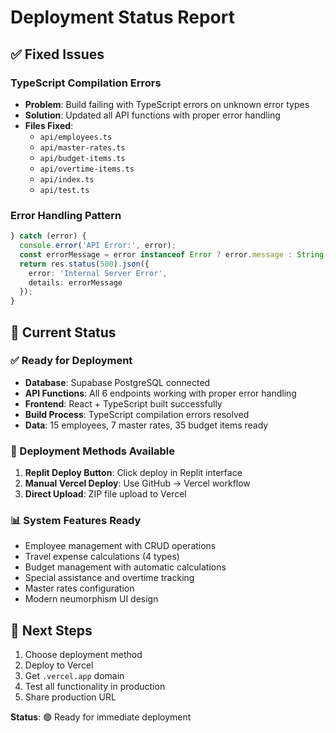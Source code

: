 # Deployment Status Report

## ✅ Fixed Issues

### TypeScript Compilation Errors
- **Problem**: Build failing with TypeScript errors on unknown error types
- **Solution**: Updated all API functions with proper error handling
- **Files Fixed**: 
  - `api/employees.ts`
  - `api/master-rates.ts` 
  - `api/budget-items.ts`
  - `api/overtime-items.ts`
  - `api/index.ts`
  - `api/test.ts`

### Error Handling Pattern
```typescript
} catch (error) {
  console.error('API Error:', error);
  const errorMessage = error instanceof Error ? error.message : String(error);
  return res.status(500).json({ 
    error: 'Internal Server Error',
    details: errorMessage 
  });
}
```

## 🎯 Current Status

### ✅ Ready for Deployment
- **Database**: Supabase PostgreSQL connected
- **API Functions**: All 6 endpoints working with proper error handling
- **Frontend**: React + TypeScript built successfully
- **Build Process**: TypeScript compilation errors resolved
- **Data**: 15 employees, 7 master rates, 35 budget items ready

### 🚀 Deployment Methods Available
1. **Replit Deploy Button**: Click deploy in Replit interface
2. **Manual Vercel Deploy**: Use GitHub → Vercel workflow
3. **Direct Upload**: ZIP file upload to Vercel

### 📊 System Features Ready
- Employee management with CRUD operations
- Travel expense calculations (4 types)
- Budget management with automatic calculations
- Special assistance and overtime tracking
- Master rates configuration
- Modern neumorphism UI design

## 🔧 Next Steps
1. Choose deployment method
2. Deploy to Vercel
3. Get `.vercel.app` domain
4. Test all functionality in production
5. Share production URL

**Status**: 🟢 Ready for immediate deployment